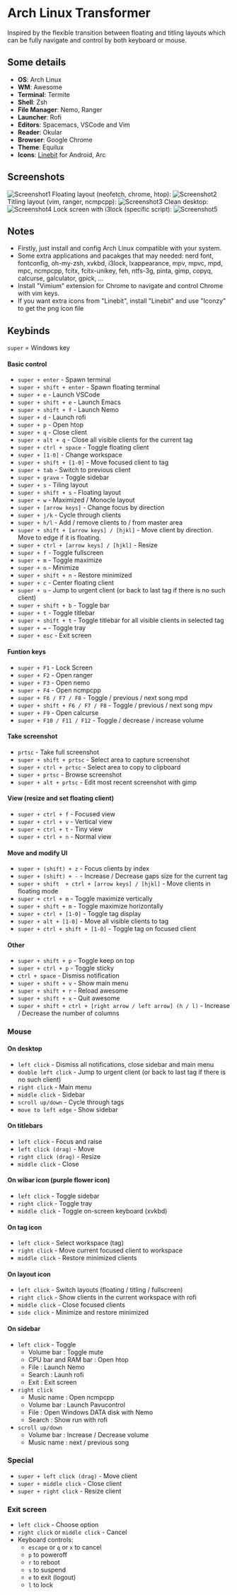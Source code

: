 # Arch Linux Transformer
Inspired by the flexible transition between floating and titling layouts which can be fully navigate and control by both keyboard or mouse.
## Some details
+ **OS**: Arch Linux
+ **WM**: Awesome
+ **Terminal**: Termite
+ **Shell**: Zsh
+ **File Manager**: Nemo, Ranger
+ **Launcher**: Rofi
+ **Editors**: Spacemacs, VSCode and Vim
+ **Reader**: Okular
+ **Browser**: Google Chrome
+ **Theme**: Equilux
+ **Icons**: [Linebit](https://play.google.com/store/apps/details?id=com.edzondm.linebit) for Android, Arc

## Screenshots
![Screenshot1](./previews/preview1.png?raw=true)
Floating layout (neofetch, chrome, htop):
![Screenshot2](./previews/preview2.png?raw=true)
Titling layout (vim, ranger, ncmpcpp):
![Screenshot3](./previews/preview3.png?raw=true)
Clean desktop:
![Screenshot4](./previews/preview4.png?raw=true)
Lock screen with i3lock (specific script):
![Screenshot5](./previews/preview5.png?raw=true)

## Notes
+ Firstly, just install and config Arch Linux compatible with your system.
+ Some extra applications and pacakges that may needed: nerd font, fontconfig, oh-my-zsh, xvkbd, i3lock, lxappearance, mpv, mpvc, mpd, mpc, ncmpcpp, fcitx, fcitx-unikey, feh, ntfs-3g, pinta, gimp, copyq, calcurse, galculator, gpick, ...
+ Install "Vimium" extension for Chrome to navigate and control Chrome with vim keys.
+ If you want extra icons from "Linebit", install "Linebit" and use "Iconzy" to get the png icon file

## Keybinds
`super` = Windows key 
#### Basic control
+ `super + enter` - Spawn terminal
+ `super + shift + enter` - Spawn floating terminal
+ `super + e` - Launch VSCode
+ `super + shift + e` - Launch Emacs
+ `super + shift + f` - Launch Nemo
+ `super + d` - Launch rofi
+ `super + p` - Open htop
+ `super + q` - Close client
+ `super + alt + q` - Close all visible clients for the current tag
+ `super + ctrl + space` - Toggle floating client
+ `super + [1-0]` - Change workspace
+ `super + shift + [1-0]` - Move focused client to tag
+ `super + tab` - Switch to previous client
+ `super + grave` - Toggle sidebar
+ `super + s` - Tiling layout
+ `super + shift + s` - Floating layout
+ `super + w` - Maximized / Monocle layout
+ `super + [arrow keys]` - Change focus by direction
+ `super + j/k` - Cycle through clients
+ `super + h/l` - Add / remove clients to / from master area
+ `super + shift + [arrow keys] / [hjkl]` - Move client by direction. Move to edge if it is floating.
+ `super + ctrl + [arrow keys] / [hjkl]` - Resize
+ `super + f` - Toggle fullscreen
+ `super + m` - Toggle maximize
+ `super + n` - Minimize
+ `super + shift + n` - Restore minimized
+ `super + c` - Center floating client
+ `super + u` - Jump to urgent client (or back to last tag if there is no such client)
+ `super + shift + b` - Toggle bar
+ `super + t` - Toggle titlebar
+ `super + shift + t` - Toggle titlebar for all visible clients in selected tag
+ `super + =` - Toggle tray
+ `super + esc` - Exit screen

#### Funtion keys
+ `super + F1` - Lock Screen
+ `super + F2` - Open ranger
+ `super + F3` - Open nemo
+ `super + F4` - Open ncmpcpp
+ `super + F6 / F7 / F8` - Toggle / previous / next song mpd
+ `super + shift + F6 / F7 / F8` - Toggle / previous / next song mpv
+ `super + F9` - Open calcurse
+ `super + F10 / F11 / F12` - Toggle / decrease / increase volume

#### Take screenshot
+ `prtsc` - Take full screenshot
+ `super + shift + prtsc` - Select area to capture screenshot
+ `super + ctrl + prtsc` - Select area to copy to clipboard
+ `super + prtsc` - Browse screenshot
+ `super + alt + prtsc` - Edit most recent screenshot with gimp

#### View (resize and set floating client)
+ `super + ctrl + f` - Focused view
+ `super + ctrl + v` - Vertical view
+ `super + ctrl + t` - Tiny view
+ `super + ctrl + n` - Normal view

#### Move and modify UI
+ `super + (shift) + z` - Focus clients by index
+ `super + (shift) + -`  -  Increase / Decrease gaps size for the current tag
+ `super + shift  + ctrl + [arrow keys] / [hjkl]` - Move clients in floating mode
+ `super + ctrl + m` - Toggle maximize vertically
+ `super + shift + m` - Toggle maximize horizontally
+ `super + ctrl + [1-0]` - Toggle tag display
+ `super + alt + [1-0]` - Move all visible clients to tag
+ `super + ctrl + shift + [1-0]` - Toggle tag on focused client

#### Other
+ `super + shift + p` - Toggle keep on top
+ `super + ctrl + p` - Toggle sticky
+ `ctrl + space` - Dismiss notification
+ `super + shift + v` - Show main menu
+ `super + shift + r` - Reload awesome
+ `super + shift + x` - Quit awesome
+ `super + shift + ctrl + [right arrow / left arrow] (h / l)` - Increase / Decrease the number of columns

### Mouse
#### On desktop
+ `left click` - Dismiss all notifications, close sidebar and main menu
+ `double left click` - Jump to urgent client (or back to last tag if there is no such client)
+ `right click` - Main menu
+ `middle click` - Sidebar
+ `scroll up/down` - Cycle through tags
+ `move to left edge` - Show sidebar

#### On titlebars
+ `left click` - Focus and raise
+ `left click (drag)` - Move
+ `right click (drag)` - Resize
+ `middle click` - Close

#### On wibar icon (purple flower icon)
+ `left click` - Toggle sidebar
+ `right click` - Toggle tray
+ `middle click` - Toggle on-screen keyboard (xvkbd)

#### On tag icon
+ `left click` - Select workspace (tag)
+ `right click` - Move current focused client to workspace
+ `middle click` - Restore minimized clients

#### On layout icon
+ `left click` - Switch layouts (floating / titling / fullscreen)
+ `right click` - Show clients in the current workspace with rofi
+ `middle click` - Close focused clients
+ `side click` - Minimize and restore minimized

#### On sidebar
+ `left click` - Toggle
  + Volume bar : Toggle mute
  + CPU bar and RAM bar : Open htop
  + File : Launch Nemo
  + Search : Launh rofi
  + Exit : Exit screen
+ `right click` 
  + Music name : Open ncmpcpp 
  + Volume bar : Launch Pavucontrol
  + File : Open Windows DATA disk with Nemo
  + Search : Show run with rofi
+ `scroll up/down`
  + Volume bar : Increase / Decrease volume
  + Music name : next / previous song

### Special
+ `super + left click (drag)` - Move client
+ `super + middle click` - Close client
+ `super + right click` - Resize client

### Exit screen
+ `left click` - Choose option
+ `right click` or `middle click` - Cancel
+ Keyboard controls:
  + `escape` or `q` or `x` to cancel
  + `p` to poweroff
  + `r` to reboot
  + `s` to suspend
  + `e` to exit (logout)
  + `l` to lock
